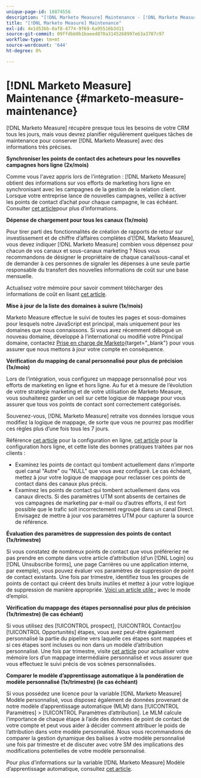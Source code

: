 ```yaml
---
unique-page-id: 18874556
description: "[!DNL Marketo Measure] Maintenance - [!DNL Marketo Measure] - Documentation du produit"
title: "[!DNL Marketo Measure] Maintenance"
exl-id: 4e1d53bb-0af8-4774-9f69-6a95516b3d11
source-git-commit: 09ffdbb0b1baeed870a3145268997e63a3707c97
workflow-type: tm+mt
source-wordcount: '644'
ht-degree: 0%

---
```


# [!DNL Marketo Measure] Maintenance {#marketo-measure-maintenance}

[!DNL Marketo Measure] récupère presque tous les besoins de votre CRM tous les jours, mais vous devrez planifier régulièrement quelques tâches de maintenance pour conserver [!DNL Marketo Measure] avec des informations très précises.

**Synchroniser les points de contact des acheteurs pour les nouvelles campagnes hors ligne (2x/mois)**

Comme vous l&#39;avez appris lors de l&#39;intégration : [!DNL Marketo Measure] obtient des informations sur vos efforts de marketing hors ligne en synchronisant avec les campagnes de la gestion de la relation client. Lorsque votre entreprise lance de nouvelles campagnes, veillez à activer les points de contact d’achat pour chaque campagne, le cas échéant. Consulter [cet article](/help/channel-tracking-and-setup/offline-channels/syncing-offline-campaigns.md)pour plus d’informations.

**Dépense de chargement pour tous les canaux (1x/mois)**

Pour tirer parti des fonctionnalités de création de rapports de retour sur investissement et de chiffre d’affaires complètes d’[!DNL Marketo Measure], vous devez indiquer [!DNL Marketo Measure] combien vous dépensez pour chacun de vos canaux et sous-canaux marketing ? Nous vous recommandons de désigner le propriétaire de chaque canal/sous-canal et de demander à ces personnes de signaler les dépenses à une seule partie responsable du transfert des nouvelles informations de coût sur une base mensuelle.

Actualisez votre mémoire pour savoir comment télécharger des informations de coût en lisant [cet article](/help/marketing-spend/spend-management/marketing-channel-costs.md).

**Mise à jour de la liste des domaines à suivre (1x/mois)**

Marketo Measure effectue le suivi de toutes les pages et sous-domaines pour lesquels notre JavaScript est principal, mais uniquement pour les domaines que nous connaissons. Si vous avez récemment débogué un nouveau domaine, développé à l’international ou modifié votre Principal domaine, contactez [Prise en charge de Marketo](https://nation.marketo.com/t5/support/ct-p/Support){target="_blank"} pour vous assurer que nous mettons à jour votre compte en conséquence.

**Vérification du mapping de canal personnalisé pour plus de précision (1x/mois)**

Lors de l’intégration, vous configurez un mappage personnalisé pour vos efforts de marketing en ligne et hors ligne. Au fur et à mesure de l’évolution de votre stratégie marketing et de votre utilisation de Marketo Measure, vous souhaiterez garder un oeil sur cette logique de mappage pour vous assurer que tous vos points de contact sont correctement catégorisés.

Souvenez-vous, [!DNL Marketo Measure] retraite vos données lorsque vous modifiez la logique de mappage, de sorte que vous ne pourrez pas modifier ces règles plus d’une fois tous les 7 jours.

Référence [cet article](/help/channel-tracking-and-setup/online-channels/online-custom-channel-setup.md) pour la configuration en ligne, [cet article](/help/channel-tracking-and-setup/offline-channels/offline-custom-channel-setup.md) pour la configuration hors ligne, et cette liste des bonnes pratiques traitées par nos clients :

* Examinez les points de contact qui tombent actuellement dans n’importe quel canal &quot;Autre&quot; ou &quot;NULL&quot; que vous avez configuré. Le cas échéant, mettez à jour votre logique de mappage pour reclasser ces points de contact dans des canaux plus précis.
* Examinez les points de contact qui tombent actuellement dans vos canaux directs. Si des paramètres UTM sont absents de certaines de vos campagnes de marketing par e-mail ou d’autres efforts, il est fort possible que le trafic soit incorrectement regroupé dans un canal Direct. Envisagez de mettre à jour vos paramètres UTM pour capturer la source de référence.

**Évaluation des paramètres de suppression des points de contact (1x/trimestre)**

Si vous constatez de nombreux points de contact que vous préféreriez ne pas prendre en compte dans votre article d’attribution (d’un [!DNL Login] ou [!DNL Unsubscribe forms], une page Carrières ou une application interne, par exemple), vous pouvez évaluer vos paramètres de suppression de point de contact existants. Une fois par trimestre, identifiez tous les groupes de points de contact qui créent des bruits inutiles et mettez à jour votre logique de suppression de manière appropriée. [Voici un article utile :](/help/advanced-marketo-measure-features/touchpoint-settings/touchpoint-removal-and-touchpoint-suppression.md)  avec le mode d’emploi.

**Vérification du mappage des étapes personnalisé pour plus de précision (1x/trimestre) (le cas échéant)**

Si vous utilisez des [!UICONTROL prospect], [!UICONTROL Contact]ou [!UICONTROL Opportunités] étapes, vous avez peut-être également personnalisé la partie du pipeline vers laquelle ces étapes sont mappées et si ces étapes sont incluses ou non dans un modèle d’attribution personnalisé. Une fois par trimestre, visite [cet article](/help/advanced-marketo-measure-features/custom-attribution-models/custom-attribution-model-and-setup.md) pour actualiser votre mémoire lors d’un mappage intermédiaire personnalisé et vous assurer que vous effectuez le suivi précis de vos scènes personnalisées.

**Comparer le modèle d’apprentissage automatique à la pondération de modèle personnalisé (1x/trimestre) (le cas échéant)**

Si vous possédez une licence pour la variable [!DNL Marketo Measure] Modèle personnalisé, vous disposez également de données provenant de notre modèle d’apprentissage automatique (MLM) dans [!UICONTROL Paramètres] > [!UICONTROL Paramètres d’attribution]. Le MLM calcule l’importance de chaque étape à l’aide des données de point de contact de votre compte et peut vous aider à décider comment attribuer le poids de l’attribution dans votre modèle personnalisé. Nous vous recommandons de comparer la gestion dynamique des balises à votre modèle personnalisé une fois par trimestre et de discuter avec votre SM des implications des modifications potentielles de votre modèle personnalisé.

Pour plus d’informations sur la variable [!DNL Marketo Measure] Modèle d’apprentissage automatique, consultez [cet article](/help/advanced-marketo-measure-features/custom-attribution-models/machine-learning-model-faq.md).
